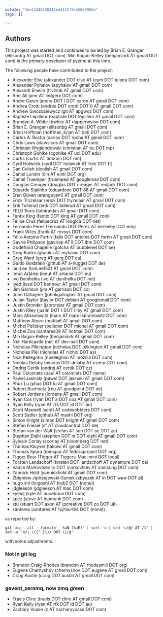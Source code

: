 ```yaml
---
noteId: "1be13380f28111ed8115f5bb556f956e"
tags: []

---
```


## Authors

This project was started and continues to be led by Brian E. Granger
(ellisonbg AT gmail DOT com). Min Ragan-Kelley (benjaminrk AT gmail DOT
com) is the primary developer of pyzmq at this time.

The following people have contributed to the project:

- Alexander Else (alexander DOT else AT team DOT telstra DOT com)
- Alexander Pyhalov (apyhalov AT gmail DOT com)
- Alexandr Emelin (frvzmb AT gmail DOT com)
- Amr Ali (amr AT ledgerx DOT com)
- Andre Caron (andre DOT l DOT caron AT gmail DOT com)
- Andrea Crotti (andrea DOT crotti DOT 0 AT gmail DOT com)
- Andrew Gwozdziewycz (git AT apgwoz DOT com)
- Baptiste Lepilleur (baptiste DOT lepilleur AT gmail DOT com)
- Brandyn A. White (bwhite AT dappervision DOT com)
- Brian E. Granger (ellisonbg AT gmail DOT com)
- Brian Hoffman (hoffman_brian AT bah DOT com)
- Carlos A. Rocha (carlos DOT rocha AT gmail DOT com)
- Chris Laws (clawsicus AT gmail DOT com)
- Christian Wyglendowski (christian AT bu DOT mp)
- Christoph Gohlke (cgohlke AT uci DOT edu)
- Curtis (curtis AT tinbrain DOT net)
- Cyril Holweck (cyril DOT holweck AT free DOT fr)
- Dan Colish (dcolish AT gmail DOT com)
- Daniel Lundin (dln AT eintr DOT org)
- Daniel Truemper (truemped AT googlemail DOT com)
- Douglas Creager (douglas DOT creager AT redjack DOT com)
- Eduardo Stalinho (eduardooc DOT 86 AT gmail DOT com)
- Eren Güven (erenguven0 AT gmail DOT com)
- Erick Tryzelaar (erick DOT tryzelaar AT gmail DOT com)
- Erik Tollerud (erik DOT tollerud AT gmail DOT com)
- FELD Boris (lothiraldan AT gmail DOT com)
- Fantix King (fantix DOT king AT gmail DOT com)
- Felipe Cruz (felipecruz AT loogica DOT net)
- Fernando Perez (Fernando DOT Perez AT berkeley DOT edu)
- Frank Wiles (frank AT revsys DOT com)
- Félix-Antoine Fortin (felix DOT antoine DOT fortin AT gmail DOT com)
- Gavrie Philipson (gavriep AT il DOT ibm DOT com)
- Godefroid Chapelle (gotcha AT bubblenet DOT be)
- Greg Banks (gbanks AT mybasis DOT com)
- Greg Ward (greg AT gerg DOT ca)
- Guido Goldstein (github AT a-nugget DOT de)
- Ian Lee (IanLee1521 AT gmail DOT com)
- Ionuț Arțăriși (ionut AT artarisi DOT eu)
- Ivo Danihelka (ivo AT danihelka DOT net)
- Iyed (iyed DOT bennour AT gmail DOT com)
- Jim Garrison (jim AT garrison DOT cc)
- John Gallagher (johnkgallagher AT gmail DOT com)
- Julian Taylor (jtaylor DOT debian AT googlemail DOT com)
- Justin Bronder (jsbronder AT gmail DOT com)
- Justin Riley (justin DOT t DOT riley AT gmail DOT com)
- Marc Abramowitz (marc AT marc-abramowitz DOT com)
- Matthew Aburn (mattja6 AT gmail DOT com)
- Michel Pelletier (pelletier DOT michel AT gmail DOT com)
- Michel Zou (xantares09 AT hotmail DOT com)
- Min Ragan-Kelley (benjaminrk AT gmail DOT com)
- Nell Hardcastle (nell AT dev-nell DOT com)
- Nicholas Pilkington (nicholas DOT pilkington AT gmail DOT com)
- Nicholas Piël (nicholas AT nichol DOT as)
- Nick Pellegrino (npellegrino AT mozilla DOT com)
- Nicolas Delaby (nicolas DOT delaby AT ezeep DOT com)
- Ondrej Certik (ondrej AT certik DOT cz)
- Paul Colomiets (paul AT colomiets DOT name)
- Pawel Jasinski (pawel DOT jasinski AT gmail DOT com)
- Phus Lu (phus DOT lu AT gmail DOT com)
- Robert Buchholz (rbu AT goodpoint DOT de)
- Robert Jordens (jordens AT gmail DOT com)
- Ryan Cox (ryan DOT a DOT cox AT gmail DOT com)
- Ryan Kelly (ryan AT rfk DOT id DOT au)
- Scott Maxwell (scott AT codecobblers DOT com)
- Scott Sadler (github AT mashi DOT org)
- Simon Knight (simon DOT knight AT gmail DOT com)
- Stefan Friesel (sf AT cloudcontrol DOT de)
- Stefan van der Walt (stefan AT sun DOT ac DOT za)
- Stephen Diehl (stephen DOT m DOT diehl AT gmail DOT com)
- Sylvain Corlay (scorlay AT bloomberg DOT net)
- Thomas Kluyver (takowl AT gmail DOT com)
- Thomas Spura (tomspur AT fedoraproject DOT org)
- Tigger Bear (Tigger AT Tiggers-Mac-mini DOT local)
- Torsten Landschoff (torsten DOT landschoff AT dynamore DOT de)
- Vadim Markovtsev (v DOT markovtsev AT samsung DOT com)
- Yannick Hold (yannickhold AT gmail DOT com)
- Zbigniew Jędrzejewski-Szmek (zbyszek AT in DOT waw DOT pl)
- hugo shi (hugoshi AT bleb2 DOT (none))
- jdgleeson (jdgleeson AT mac DOT com)
- kyledj (kyle AT bucebuce DOT com)
- spez (steve AT hipmunk DOT com)
- stu (stuart DOT axon AT jpcreative DOT co DOT uk)
- xantares (xantares AT fujitsu-l64 DOT (none))

as reported by:

```
git log --all --format='- %aN (%aE)' | sort -u | sed 's/@/ AT /1' | sed -e 's/\.\([^ ]\)/ DOT \1/g'
```

with some adjustments.

### Not in git log

- Brandon Craig-Rhodes (brandon AT rhodesmill DOT org)
- Eugene Chernyshov (chernyshov DOT eugene AT gmail DOT com)
- Craig Austin (craig DOT austin AT gmail DOT com)

### gevent_zeromq, now zmq.green

- Travis Cline (travis DOT cline AT gmail DOT com)
- Ryan Kelly (ryan AT rfk DOT id DOT au)
- Zachary Voase (z AT zacharyvoase DOT com)
